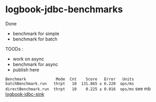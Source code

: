 # logbook-jdbc-benchmarks

<!-- 

in progress 

--> 

Done
 - benchmark for simple
 - benchmark for batch
   
TOODs :
 - work on async
 - benchmark for async
 - publish here
   
`
Benchmark             Mode  Cnt    Score   Error   Units
batchBenchmark.run   thrpt   10  131.865 ± 6.220  ops/ms
directBenchmark.run  thrpt   10    0.225 ± 0.016  ops/ms
`
see mb [logbook-jdbc-sink](https://gitlab.com/mt4321138/logbook-jdbc-sink)
